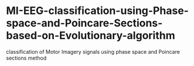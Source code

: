 # MI-EEG-classification-using-Phase-space-and-Poincare-Sections-based-on-Evolutionary-algorithm
classification of Motor Imagery signals using phase space and Poincare sections
method
